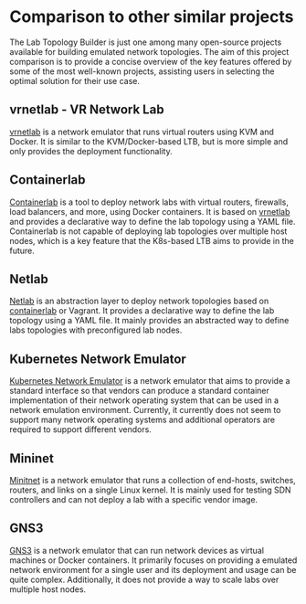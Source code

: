 # Comparison to other similar projects

The Lab Topology Builder is just one among many open-source projects available for building emulated network topologies.
The aim of this project comparison is to provide a concise overview of the key features offered by some of the most well-known projects, assisting users in selecting the optimal solution for their use case.

## vrnetlab - VR Network Lab

[vrnetlab](https://github.com/vrnetlab/vrnetlab) is a network emulator that runs virtual routers using KVM and Docker. It is similar to the KVM/Docker-based LTB, but is more simple and only provides the deployment functionality.

## Containerlab

[Containerlab](https://github.com/srl-labs/containerlab) is a tool to deploy network labs with virtual routers, firewalls, load balancers, and more, using Docker containers. It is based on [vrnetlab](#vrnetlab---vr-network-lab) and provides a declarative way to define the lab topology using a YAML file.
Containerlab is not capable of deploying lab topologies over multiple host nodes, which is a key feature that the K8s-based LTB aims to provide in the future.

## Netlab

[Netlab](https://github.com/ipspace/netlab) is an abstraction layer to deploy network topologies based on [containerlab](#containerlab) or Vagrant. It provides a declarative way to define the lab topology using a YAML file.
It mainly provides an abstracted way to define labs topologies with preconfigured lab nodes.

## Kubernetes Network Emulator

[Kubernetes Network Emulator](https://github.com/openconfig/kne) is a network emulator that aims to provide a standard interface so that vendors can produce a standard container implementation of their network operating system that can be used in a network emulation environment.
Currently, it currently does not seem to support many network operating systems and additional operators are required to support different vendors.

## Mininet

[Minitnet](https://github.com/mininet/mininet) is a network emulator that runs a collection of end-hosts, switches, routers, and links on a single Linux kernel. It is mainly used for testing SDN controllers and can not deploy a lab with a specific vendor image.

## GNS3

[GNS3](https://www.gns3.com/software) is a network emulator that can run network devices as virtual machines or Docker containers.
It primarily focuses on providing a emulated network environment for a single user and its deployment and usage can be quite complex.
Additionally, it does not provide a way to scale labs over multiple host nodes.
